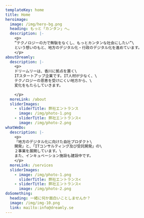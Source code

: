 ```yaml
---
templateKey: home
title: Home
heroimage:
  image: /img/hero-bg.png
  heading: もっと「カンタン」へ。
  description: |-
    <p>
    ”テクノロジーの力で無駄をなくし、もっとカンタンな社会にしたい”\
    という想いのもと、地方のデジタル化・行政のデジタル化を進めています。
    </p>
aboutDreamly:
  description: |-
    <p>
    ドリームリーは、香川に拠点を置く\
    ITスタートアップ企業です。IT人材が少なく、\
    テクノロジーの恩恵を受けにくい地方から、\
    変化をもたらしていきます。

    </p>
  moreLink: /about
  sliderImages:
    - sliderTitle: 弊社エントランス
      image: /img/photo-1.png
    - sliderTitle: 弊社エントランス<
      image: /img/photo-2.png
whatWeDo:
  description: |-
    <p>
    「地方のデジタル化に向けた自社プロダクト\
    開発」と、「ITコンサルティング及び受託開発」の\
    ２事業を展開しています。\
    また、インキュベーション施設も建設中です。
    </p>
  moreLink: /services
  sliderImages:
    - image: /img/photo-1.png
      sliderTitle: 弊社エントランス<
    - sliderTitle: 弊社エントランス<
      image: /img/photo-2.png
doSomething:
  heading: 一緒に何か面白いことしませんか？
  image: /img/img-10.png
  link: mailto:info@dreamly.se
---
```

